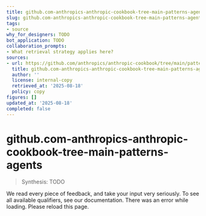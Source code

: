 ```yaml
---
title: github.com-anthropics-anthropic-cookbook-tree-main-patterns-agents
slug: github.com-anthropics-anthropic-cookbook-tree-main-patterns-agents
tags:
- source
why_for_designers: TODO
bot_application: TODO
collaboration_prompts:
- What retrieval strategy applies here?
sources:
- url: https://github.com/anthropics/anthropic-cookbook/tree/main/patterns/agents
  title: github.com-anthropics-anthropic-cookbook-tree-main-patterns-agents
  author: ''
  license: internal-copy
  retrieved_at: '2025-08-18'
  policy: copy
figures: []
updated_at: '2025-08-18'
completed: false
---
```


# github.com-anthropics-anthropic-cookbook-tree-main-patterns-agents

> Synthesis: TODO

We read every piece of feedback, and take your input very seriously.
To see all available qualifiers, see our documentation.
There was an error while loading. Please reload this page.


